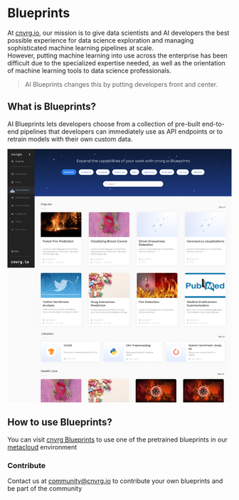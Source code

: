 # Blueprints
At [cnvrg.io](cnvrg.io), our mission is to give data scientists and AI developers the best possible experience for data science exploration and managing sophisticated machine learning pipelines at scale.  
However, putting machine learning into use across the enterprise has been difficult due to the specialized expertise needed, as well as the orientation of machine learning tools to data science professionals. 

> AI Blueprints changes this by putting developers front and center.   

## What is Blueprints?

AI Blueprints lets developers choose from a collection of pre-built end-to-end pipelines that developers can immediately use as API endpoints or
to retrain models with their own custom data.

![Blueprints Marketplace](./assets/Home%20page.png)

## How to use Blueprints?

You can visit [cnvrg Blueprints](https://metacloud.cloud.cnvrg.io/marketplace) to use one of the pretrained blueprints in our [metacloud](https://metacloud.cloud.cnvrg.io) environment

### Contribute

Contact us at <community@cnvrg.io> to contribute your own blueprints and be part of the community



